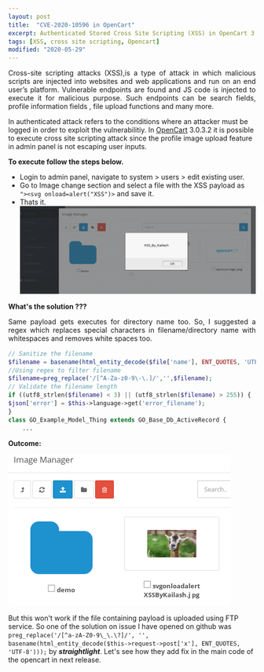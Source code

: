 ```yaml
---
layout: post
title:  "CVE-2020-10596 in OpenCart"
excerpt: Authenticated Stored Cross Site Scripting (XSS) in OpenCart 3.0.3.2.
tags: [XSS, cross site scripting, Opencart]
modified: "2020-05-29"
---
```


<p style='text-align: justify;'> Cross-site scripting attacks (XSS),is a type of attack in which malicious scripts are injected into websites and web applications and run on an end user’s platform. Vulnerable endpoints are found and JS code is injected to execute it for malicious purpose. Such endpoints can be search fields, profile information fields , file upload functions and many more. </p>

In authenticated attack refers to the conditions where an attacker must be logged in order to exploit the vulnerabilitiy. In [OpenCart](https://www.opencart.com) 3.0.3.2 it is possible to execute cross site scripting attack since the profile image upload feature in admin panel is not escaping user inputs.

**To execute follow the steps below.**
 -  Login to admin panel, navigate to system > users > edit existing user.
 -  Go to Image change section and select a file with the XSS payload as ``` "><svg onload=alert("XSS")>``` and save it.
 -  Thats it.
 ![XSS Popup](/images/posts/xss-popup.png)

 **What's the solution ???**

 <p style='text-align: justify;'> Same payload gets executes for directory name too. So, I suggested a regex which replaces special characters in filename/directory name with whitespaces and removes white spaces too. </p>

```php
// Sanitize the filename
$filename = basename(html_entity_decode($file['name'], ENT_QUOTES, 'UTF-8'));
//Using regex to filter filename
$filename=preg_replace('/[^A-Za-z0-9\-\.]/','',$filename);
// Validate the filename length
if ((utf8_strlen($filename) < 3) || (utf8_strlen($filename) > 255)) {
$json['error'] = $this->language->get('error_filename');
}
class GO_Example_Model_Thing extends GO_Base_Db_ActiveRecord {
    ...

 ```
 **Outcome:**

![XSS Filter](/images/posts/xss-filtered.png)

But this won't work if the file containing payload is uploaded using FTP service. So one of the solution on issue I have opened on github was ``` preg_replace('/[^a-zA-Z0-9\_\.\?]/', '', basename(html_entity_decode($this->request->post['x'], ENT_QUOTES, 'UTF-8'))); ``` by ***straightlight***. Let's see how they add fix in the main code of the opencart in next release.



